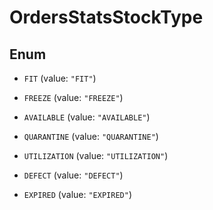 

# OrdersStatsStockType

## Enum


* `FIT` (value: `"FIT"`)

* `FREEZE` (value: `"FREEZE"`)

* `AVAILABLE` (value: `"AVAILABLE"`)

* `QUARANTINE` (value: `"QUARANTINE"`)

* `UTILIZATION` (value: `"UTILIZATION"`)

* `DEFECT` (value: `"DEFECT"`)

* `EXPIRED` (value: `"EXPIRED"`)




